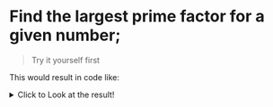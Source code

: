 # Find the largest prime factor for a given number;
> Try it yourself first

This would result in code like:

<details>
  <summary>Click to Look at the result!</summary>
  
  ```java
    public class LargestPrimeFactor {
        public static long largestPrimeFactor(long number) {
            long factor = 2;
            while (factor * factor <= number) {
                if (number % factor == 0) {
                    number /= factor;
                } else {
                    factor++;
                }
            }
            return number; // The remaining number is the largest prime factor
        }
    
        public static void main(String[] args) {
            long number = 600851475143L;
            System.out.println("Largest prime factor: " + largestPrimeFactor(number));
        }
    }
  ```
